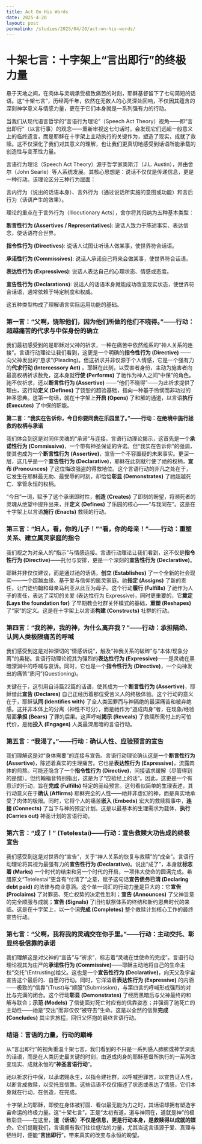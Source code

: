 ```yaml
---
title: Act On His Words
date: 2025-4-20
layout: post
permalink: /studies/2025/04/20/act-on-his-words/
---
```


# **十架七言：十字架上“言出即行”的终极力量**

悬于天地之间，在肉体与灵魂承受极致痛苦的时刻，耶稣基督留下了七句简短的话语。这“十架七言”，历经两千年，依然在无数人的心灵深处回响，不仅因其蕴含的深刻神学意义与情感力量，更在于它们本身就是一系列强有力的行动。

当我们从现代语言哲学的“言语行为理论”（Speech Act Theory）视角——即“言出即行”（以言行事）的观念——重新审视这七句话时，会发现它们远超一般意义上的临终遗言，而是耶稣在十字架上主动执行的关键作为，塑造了现实，成就了救赎。这不仅深化了我们对其意义的理解，也让我们更真切地感受到话语所能承载的创造性与变革性力量。

言语行为理论（Speech Act Theory）源于哲学家奥斯汀（J.L. Austin），并由舍尔（John Searle）等人系统发展。其核心思想是：说话不仅仅是传递信息，更是一种行动。该理论区分三种行为层面：

言内行为（说出的话语本身）、言外行为（通过说话所实施的意图或功能）和言后行为（话语产生的效果）。

理论的重点在于言外行为（Illocutionary Acts），舍尔将其归纳为五种基本类型：

**断言性行为 (Assertives / Representatives)**: 说话人致力于陈述事实、表达信念，使话语符合世界。

**指令性行为 (Directives)**: 说话人试图让听话人做某事，使世界符合话语。

**承诺性行为 (Commissives)**: 说话人承诺自己将来会做某事，使世界符合话语。

**表达性行为 (Expressives)**: 说话人表达自己的心理状态、情感或态度。

**宣告性行为 (Declarations)**: 说话人的话语本身就能成功改变现实状态，使世界符合话语，通常依赖于特定制度和权威。

这五种类型构成了理解语言实际运用功能的基础。

### **第一言：“父啊，饶恕他们，因为他们所做的他们不晓得。”——行动：超越痛苦的代求与中保身份的确立**

我们最初感受到的是耶稣对父神的祈求，一种在痛苦中依然维系的“神人关系的连接”。言语行动理论让我们看到，这更是一个明确的**指令性行为 (Directive)** ——向父神发出的“恳求”(Pleading)。但这祈求并非仅源于个人情感，它是一个强有力的**代求行动 (Intercessory Act)** 。耶稣在此刻，以受害者身份，主动为施害者向最高权柄祈求赦免，这本身就**行使 (Performs)** 了祂作为神人之间“中保”的角色。祂不仅祈求，还以**断言性行为 (Assertive)** ——“他们不晓得”——为此祈求提供了理由，这行动**定义 (Defines)** 了饶恕的超验基础，指向一种基于怜悯而非功过的神圣恩典。这第一句话，就在十字架上**开启 (Opens)** 了和解的通道，以言语**执行 (Executes)** 了中保的职能。

**第二言：“我实在告诉你，今日你要同我在乐园里了。”——行动：在绝境中施行拯救的权柄与承诺**

我们体会到这是对同伴灵魂的“承诺”与连接。言语行动理论揭示，这首先是一个**承诺性行为 (Commissive)**，一个带有神圣保证的许诺。但“我实在告诉你”的强调，使其也成为一个**断言性行为 (Assertive)**，宣告一个不容置疑的未来事实。更深一层，这几乎是一个**宣告性行为 (Declarative)**，耶稣在此刻就行使了祂的权柄，**宣布 (Pronounces)** 了这位悔改强盗的得救地位。这个言语行动的非凡之处在于，它发生在耶稣最无助、最受辱的时刻，却恰恰**彰显 (Demonstrates)** 了祂超越死亡、掌管永恒的权柄。

“今日”一词，赋予了这个承诺即时性，**创造 (Creates)** 了即刻的盼望，将濒死者的灵魂从绝望中提升出来，并**定义 (Defines)** 了乐园的核心——“与我同在”。这是在十字架上以言语**施行 (Enacts)** 救赎的行动。

### **第三言：“妇人，看，你的儿子！”“看，你的母亲！”——行动：重塑关系、建立属灵家庭的指令**

我们视之为对亲人的“指示”与情感连接。言语行动理论让我们看到，这不仅是**指令性行为 (Directive)**——托付与安排，更是一个深刻的**宣告性行为 (Declarative)**。

耶稣并非仅仅建议，而是通过祂的话语，**创立 (Establishes)** 了一个全新的社会现实——一个超越血缘、基于爱与信仰的属灵家庭。祂**指定 (Assigns)** 了新的责任，让门徒约翰和母亲马利亚从此互为母子。这个行动**履行 (Fulfills)** 了祂作为人子的责任，表达了深切的关爱 (表达性行为 Expressive)，同时更重要的，它**奠定 (Lays the foundation for)** 了早期教会社群关怀模式的基础，**重塑 (Reshapes)** 了“家”的定义。这是在十字架上以言语**构建 (Constructs)** 社群的行动。

### **第四言：“我的神，我的神，为什么离弃我？”——行动：承担隔绝、认同人类极限痛苦的呼喊**

我们感受到这是对神深切的“情感诉说”，触及“神我关系的破碎”与“本体/现象分离”的奥秘。言语行动理论视其为强烈的**表达性行为 (Expressive)**——是灵魂在黑暗深渊中的呼喊与哀诉。同时，它也是一个**指令性行为 (Directive)**，一个向神发出的痛苦“质问”(Questioning)。

关键在于，这引用自诗篇22篇的话语，使其成为一个**断言性行为 (Assertive)**，耶稣借此**宣告 (Declares)** 自己正经历着那位受苦义人的终极体验。这个行动的意义在于，耶稣**认同 (Identifies with)** 了全人类因罪而与神隔绝的最深痛苦和被弃绝感。这并非本体上的分离（神性不可分），而是祂作为“道成肉身”者，在现象/经验层面**承担 (Bears)** 了罪的后果。这声呼喊**揭示 (Reveals)** 了救赎所需付上的可怕代价，是祂**投入 (Engages)** 人类最深黑暗的言语行动。

### **第五言：“我渴了。”——行动：确认人性、应验预言的宣告**

我们理解这是对“身体需要”的连接与宣告。言语行动理论确认这是一个**断言性行为 (Assertive)**，陈述着真实的生理痛苦。它也是**表达性行为 (Expressive)**，流露肉体的煎熬。可能还隐含了一个**指令性行为 (Directive)**，间接请求缓解（尽管得到的是醋）。但约翰福音特别指出，这是为了“应验经上的话”。因此，这更是一个有意识的行动，旨在**完成 (Fulfills)** 特定的圣经预言。这句看似简单的生理表述，其行动意义在于**确认 (Affirms)** 耶稣完全的人性——祂并非虚幻的神，而是真实地承受了肉体的极限。同时，它将个人的痛苦**嵌入 (Embeds)** 宏大的救赎叙事中，**连接 (Connects)** 了当下与神的预定计划。这是以最基本的生理需求为载体，**执行 (Carries out)** 神圣计划的言语行动。

### **第六言：“成了！” (Tetelestai)——行动：宣告救赎大功告成的终极宣告**

我们感受到这是对世界的“宣告”，关乎“神人关系的恢复与救赎”的“成全”。言语行动理论将其视为最强有力的**宣告性行为 (Declarative)**。说出“成了”，本身就**标志着 (Marks)** 一个时代的结束和另一个时代的开启，一项伟大使命的圆满完成。希腊原文“Tetelestai”更含有“付清了”之意，赋予这句话**宣告债务已清 (Declaring debt paid)** 的法律与商业意涵。这个单一词汇的行动力量是巨大的：它**宣告 (Proclaims)** 了对罪恶、死亡权势的决定性胜利；**宣告 (Announces)** 了父神旨意的完全顺服与成就；**宣告 (Signals)** 了旧约献祭体系的终结和新约恩典时代的来临。这是在十字架上，以一个词**完成 (Completes)** 整个救赎计划核心工作的最终宣告行动。

### **第七言：“父啊，我将我的灵魂交在你手里。”——行动：主动交托、彰显终极信靠的承诺**

我们理解这是对父神的“宣告”与“祈求”，标志着“灵魂在世使命的完成”。言语行动理论视其为庄严的**承诺性行为 (Commissive)**——耶稣主动地将自己的生命主权“交托”(Entrusting)给父。这也是一个**宣告性行为 (Declarative)**，向天父及宇宙宣告这个最后的、自愿的行动。同时，它洋溢着**表达性行为 (Expressive)** 的内涵——极致的“信靠”(Trust)与“顺服”(Submission)，与第四言的呼喊形成强烈的对比与完满的闭合。这个行动**彰显 (Demonstrates)** 了经历黑暗后与父神最终的和解与联合；**示范 (Models)** 了信徒面对死亡时应有的信靠姿态；并强调了祂死亡的主动性——祂是“交出”而非仅仅“被夺去”生命。这是以全然的信靠**完成 (Concludes)** 其尘世旅程，回归父怀抱的最终言语行动。

### **结语：言语的力量，行动的巅峰**

从“言出即行”的视角重温十架七言，我们看到的不只是一系列感人肺腑或神学深奥的话语，而是在人类历史最关键的时刻，由道成肉身的耶稣基督所执行的一系列改变现实、成就永恒的“**神圣言语行动**”。

祂以祈求行中保，以承诺赐永生，以指令建社群，以呼喊担罪苦，以宣告证人性，以断言成救赎，以交托显信靠。这些话语不仅仅描述了状态或表达了情感，它们本身就在行动，在创造，在完成。

十字架上的耶稣，即使在身体被钉固、看似最无能为力之时，其话语却拥有塑造宇宙命运的终极力量。这“十架七言”，正是“太初有道，道与神同在，道就是神”的极致彰显——在这里，**道（话语）不仅是信息，更是行动本身，是救赎得以成就的媒介**。它们提醒我们，言语拥有我们往往低估的力量，尤其当这言语源于爱、真理与牺牲时，便能“**言出即行**”，带来真实的改变与永恒的盼望。